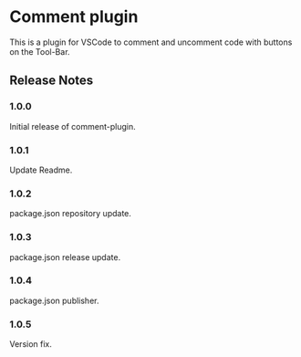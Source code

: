 # Comment plugin

This is a plugin for VSCode to comment and uncomment code with buttons on the Tool-Bar.

## Release Notes

### 1.0.0

Initial release of comment-plugin.

### 1.0.1

Update Readme.

### 1.0.2

package.json repository update.

### 1.0.3

package.json release update.

### 1.0.4

package.json publisher.

### 1.0.5

Version fix.
